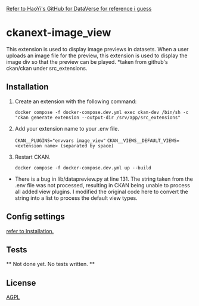 [Refer to HaoYi's GitHub for DataVerse for reference i guess](https://github.com/ghy99/DataVerse)

# ckanext-image_view

This extension is used to display image previews in datasets. 
When a user uploads an image file for the preview, this extension is used to display the image div so that the preview can be played. 
*taken from github's ckan/ckan under src_extensions.

## Installation

1. Create an extension with the following command:
   
   `docker compose -f docker-compose.dev.yml exec ckan-dev /bin/sh -c "ckan generate extension --output-dir /srv/app/src_extensions"`

2. Add your extension name to your .env file. 

   `CKAN__PLUGINS="envvars image_view"`
   `CKAN__VIEWS__DEFAULT_VIEWS=<extension name> (separated by space)`

3. Restart CKAN. 

   `docker compose -f docker-compose.dev.yml up --build`

* There is a bug in lib/datapreview.py at line 131.
The string taken from the .env file was not processed, resulting in CKAN being unable to process all added view plugins. I modified the original code here to convert the string into a list to process the default view types.


## Config settings

[refer to  Installation.](#installation)

## Tests

** Not done yet. No tests written. **

## License

[AGPL](https://www.gnu.org/licenses/agpl-3.0.en.html)
